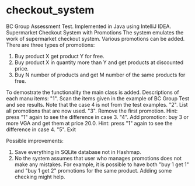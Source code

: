 # checkout_system
BC Group Assessment Test. Implemented in Java using IntelliJ IDEA. 
Supermarket Checkout System with Promotions
The system emulates the work of supermarket checkout system. Various promotions can be added. There are three types of promotions:
1. Buy product X get product Y for free.
2. Buy product X in quantity more than Y and get products at discounted price.
3. Buy N number of products and get M number of the same products for free.

To demostrate the functionality the main class is added. Descriptions of each manu items:
"1". Scan the items given in the example of BC Group Test and see results. Note that the case 4 is not from the test examples.
"2". List all promotions that are now used.
"3". Remove the first promotion. Hint: press "1" again to see the difference in case 3.
"4". Add promotion: buy 3 or more VGA and get them at price 20.0. Hint: press "1" again to see the difference in case 4.
"5". Exit

Possible improvements:
1. Save everything in SQLite database not in Hashmap.
2. No the system assumes that user who manages promotions does not make any mistakes. For example, it is possible to have both 
"buy 1 get 1" and "buy 1 get 2" promotions for the same product. Adding some checking might help.

